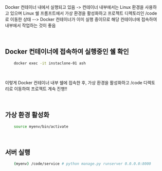 Docker 컨테이너 내에서 실행되고 있음
-> 컨테이너 내부에서는 Linux 환경을 사용하고 있으며 Linux 쉘 프롬프트에서 가상 환경을 활성화하고 프로젝트 디렉토리인 /code로 이동한 상태
--> Docker 컨테이너가 이미 실행 중이므로 해당 컨테이너에 접속하여 내부에서 작업하는 것이 좋음

<br />

## Docker 컨테이너에 접속하여 실행중인 쉘 확인
```bash
    docker exec -it instaclone-01 ash
```

<br />

이렇게 Docker 컨테이너 내부 쉘에 접속한 후, 가상 환경을 활성화하고 /code 디렉토리로 이동하여 프로젝트 계속 진행!!

<br />

## 가상 환경 활성화
```bash
    source myenv/bin/activate
```

<br />

## 서버 실행
```bash
    (myenv) /code/service # python manage.py runserver 0.0.0.0:8000
```